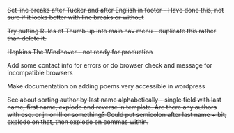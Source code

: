 ~~Set line breaks after Tucker and after English in footer - Have done this, not sure if it looks better with line breaks or without~~

~~Try putting Rules of Thumb up into main nav menu - duplicate this rather than delete it.~~

~~Hopkins The Windhover - not ready for production~~

Add some contact info for errors or do browser check and message for incompatible browsers

Make documentation on adding poems very accessible in wordpress

~~See about sorting author by last name alphabetically - single field with last name, first name, explode and reverse in template. Are there any authors with esq. or jr. or III or something? Could put semicolon after last name + bit, explode on that, then explode on commas within.~~

